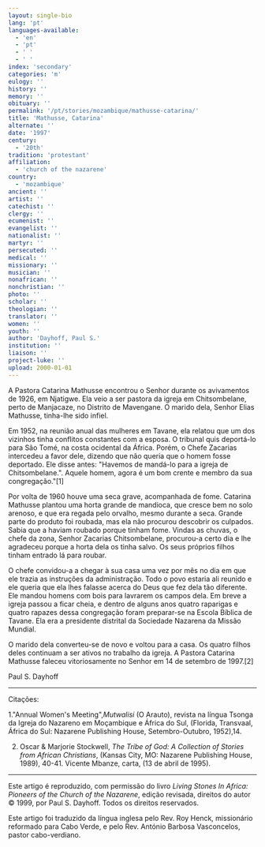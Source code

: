 ```yaml
---
layout: single-bio
lang: 'pt'
languages-available:
  - 'en'
  - 'pt'
  - ' '
  - ' '
index: 'secondary'
categories: 'm'
eulogy: ''
history: ''
memory: ''
obituary: ''
permalink: '/pt/stories/mozambique/mathusse-catarina/'
title: 'Mathusse, Catarina'
alternate: ''
date: '1997'
century:
  - '20th'
tradition: 'protestant'
affiliation:
  - 'church of the nazarene'
country:
  - 'mozambique'
ancient: ''
artist: ''
catechist: ''
clergy: ''
ecumenist: ''
evangelist: ''
nationalist: ''
martyr: ''
persecuted: ''
medical: ''
missionary: ''
musician: ''
nonafrican: ''
nonchristian: ''
photo: ''
scholar: ''
theologian: ''
translator: ''
women: ''
youth: ''
author: 'Dayhoff, Paul S.'
institution: ''
liaison: ''
project-luke: ''
upload: 2000-01-01
---
```



A Pastora Catarina Mathusse encontrou o Senhor durante os avivamentos de 1926, em Njatigwe. Ela veio a ser pastora da igreja em Chitsombelane, perto de Manjacaze, no Distrito de Mavengane. O marido dela, Senhor Elias Mathusse, tinha-lhe sido infiel.

Em 1952, na reunião anual das mulheres em Tavane, ela relatou que um dos vizinhos tinha conflitos constantes com a esposa. O tribunal quis deportá-lo para São Tomé, na costa ocidental da África. Porém, o Chefe Zacarias intercedeu a favor dele, dizendo que não queria que o homem fosse deportado. Ele disse antes: "Havemos de mandá-lo para a igreja de Chitsombelane.". Aquele homem, agora é um bom crente e membro da sua congregação."[1]

Por volta de 1960 houve uma seca grave, acompanhada de fome. Catarina Mathusse plantou uma horta grande de mandioca, que cresce bem no solo arenoso, e que era regada pelo orvalho, mesmo durante a seca. Grande parte do produto foi roubada, mas ela não procurou descobrir os culpados. Sabia que a haviam roubado porque tinham fome. Vindas as chuvas, o chefe da zona,  Senhor Zacarias Chitsombelane, procurou-a certo dia e lhe agradeceu porque a horta dela os tinha salvo. Os seus próprios filhos tinham entrado lá para roubar.

O chefe convidou-a a chegar à sua casa uma vez por mês no dia em que ele trazia as instruções da administração. Todo o povo estaria ali reunido e ele queria que ela lhes falasse acerca do Deus que fez dela tão diferente. Ele mandou homens com bois para lavrarem os campos dela. Em breve a igreja passou a ficar cheia, e dentro de alguns anos quatro raparigas e quatro rapazes dessa congregação foram preparar-se na Escola Bíblica de Tavane. Ela era a presidente distrital da Sociedade Nazarena da Missão Mundial.

O marido dela converteu-se de novo e voltou para a casa. Os quatro filhos deles continuam a ser ativos no trabalho da igreja. A Pastora Catarina Mathusse faleceu vitoriosamente no Senhor em 14 de setembro de 1997.[2]

Paul S. Dayhoff

---

Citações:

1."Annual Women's Meeting",*Mutwalisi* (O Arauto), revista na língua Tsonga da Igreja do Nazareno em Moçambique e África do Sul, (Florida, Transvaal, África do Sul: Nazarene Publishing House, Setembro-Outubro, 1952),14.

2. Oscar & Marjorie Stockwell, *The Tribe of God: A Collection of Stories from African Christians*, (Kansas City, MO: Nazarene Publishing House, 1989), 40-41. Vicente Mbanze, carta, (13 de abril de 1995).

---

Este artigo é reproduzido, com permissão do livro *Living Stones In Africa: Pioneers of the Church of the Nazarene*, edição revisada, direitos do autor © 1999, por Paul S. Dayhoff.  Todos os direitos reservados.

Este artigo foi traduzido da língua inglesa pelo Rev. Roy Henck, missionário reformado para Cabo Verde, e pelo Rev. António Barbosa Vasconcelos, pastor cabo-verdiano.